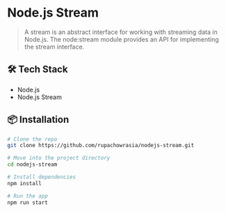 # Node.js Stream
> A stream is an abstract interface for working with streaming data in Node.js. The node:stream module provides an API for implementing the stream interface.

## 🛠 Tech Stack

- Node.js 
- Node.js Stream

## 📦 Installation

```bash
# Clone the repo
git clone https://github.com/rupachowrasia/nodejs-stream.git

# Move into the project directory
cd nodejs-stream

# Install dependencies
npm install

# Run the app
npm run start
